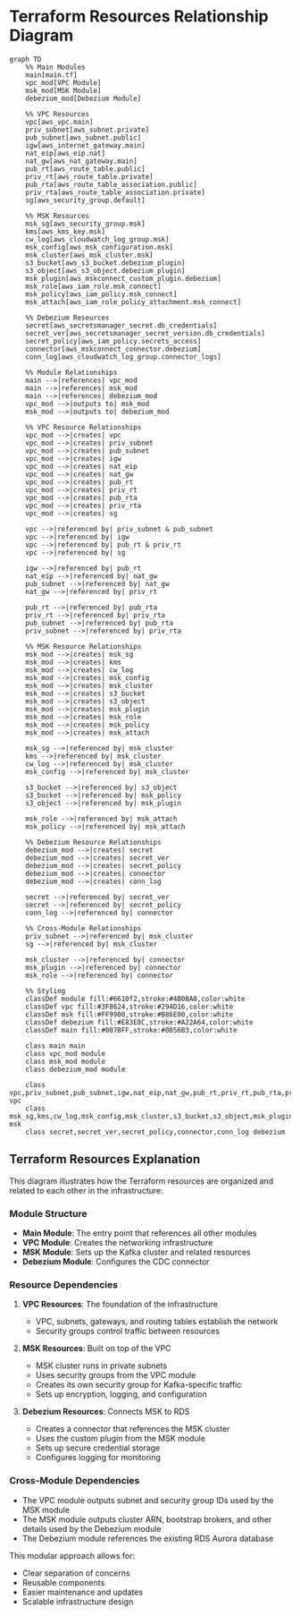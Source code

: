 # Terraform Resources Relationship Diagram

```mermaid
graph TD
    %% Main Modules
    main[main.tf]
    vpc_mod[VPC Module]
    msk_mod[MSK Module]
    debezium_mod[Debezium Module]
    
    %% VPC Resources
    vpc[aws_vpc.main]
    priv_subnet[aws_subnet.private]
    pub_subnet[aws_subnet.public]
    igw[aws_internet_gateway.main]
    nat_eip[aws_eip.nat]
    nat_gw[aws_nat_gateway.main]
    pub_rt[aws_route_table.public]
    priv_rt[aws_route_table.private]
    pub_rta[aws_route_table_association.public]
    priv_rta[aws_route_table_association.private]
    sg[aws_security_group.default]
    
    %% MSK Resources
    msk_sg[aws_security_group.msk]
    kms[aws_kms_key.msk]
    cw_log[aws_cloudwatch_log_group.msk]
    msk_config[aws_msk_configuration.msk]
    msk_cluster[aws_msk_cluster.msk]
    s3_bucket[aws_s3_bucket.debezium_plugin]
    s3_object[aws_s3_object.debezium_plugin]
    msk_plugin[aws_mskconnect_custom_plugin.debezium]
    msk_role[aws_iam_role.msk_connect]
    msk_policy[aws_iam_policy.msk_connect]
    msk_attach[aws_iam_role_policy_attachment.msk_connect]
    
    %% Debezium Resources
    secret[aws_secretsmanager_secret.db_credentials]
    secret_ver[aws_secretsmanager_secret_version.db_credentials]
    secret_policy[aws_iam_policy.secrets_access]
    connector[aws_mskconnect_connector.debezium]
    conn_log[aws_cloudwatch_log_group.connector_logs]
    
    %% Module Relationships
    main -->|references| vpc_mod
    main -->|references| msk_mod
    main -->|references| debezium_mod
    vpc_mod -->|outputs to| msk_mod
    msk_mod -->|outputs to| debezium_mod
    
    %% VPC Resource Relationships
    vpc_mod -->|creates| vpc
    vpc_mod -->|creates| priv_subnet
    vpc_mod -->|creates| pub_subnet
    vpc_mod -->|creates| igw
    vpc_mod -->|creates| nat_eip
    vpc_mod -->|creates| nat_gw
    vpc_mod -->|creates| pub_rt
    vpc_mod -->|creates| priv_rt
    vpc_mod -->|creates| pub_rta
    vpc_mod -->|creates| priv_rta
    vpc_mod -->|creates| sg
    
    vpc -->|referenced by| priv_subnet & pub_subnet
    vpc -->|referenced by| igw
    vpc -->|referenced by| pub_rt & priv_rt
    vpc -->|referenced by| sg
    
    igw -->|referenced by| pub_rt
    nat_eip -->|referenced by| nat_gw
    pub_subnet -->|referenced by| nat_gw
    nat_gw -->|referenced by| priv_rt
    
    pub_rt -->|referenced by| pub_rta
    priv_rt -->|referenced by| priv_rta
    pub_subnet -->|referenced by| pub_rta
    priv_subnet -->|referenced by| priv_rta
    
    %% MSK Resource Relationships
    msk_mod -->|creates| msk_sg
    msk_mod -->|creates| kms
    msk_mod -->|creates| cw_log
    msk_mod -->|creates| msk_config
    msk_mod -->|creates| msk_cluster
    msk_mod -->|creates| s3_bucket
    msk_mod -->|creates| s3_object
    msk_mod -->|creates| msk_plugin
    msk_mod -->|creates| msk_role
    msk_mod -->|creates| msk_policy
    msk_mod -->|creates| msk_attach
    
    msk_sg -->|referenced by| msk_cluster
    kms -->|referenced by| msk_cluster
    cw_log -->|referenced by| msk_cluster
    msk_config -->|referenced by| msk_cluster
    
    s3_bucket -->|referenced by| s3_object
    s3_bucket -->|referenced by| msk_policy
    s3_object -->|referenced by| msk_plugin
    
    msk_role -->|referenced by| msk_attach
    msk_policy -->|referenced by| msk_attach
    
    %% Debezium Resource Relationships
    debezium_mod -->|creates| secret
    debezium_mod -->|creates| secret_ver
    debezium_mod -->|creates| secret_policy
    debezium_mod -->|creates| connector
    debezium_mod -->|creates| conn_log
    
    secret -->|referenced by| secret_ver
    secret -->|referenced by| secret_policy
    conn_log -->|referenced by| connector
    
    %% Cross-Module Relationships
    priv_subnet -->|referenced by| msk_cluster
    sg -->|referenced by| msk_cluster
    
    msk_cluster -->|referenced by| connector
    msk_plugin -->|referenced by| connector
    msk_role -->|referenced by| connector
    
    %% Styling
    classDef module fill:#6610f2,stroke:#4B0BA8,color:white
    classDef vpc fill:#3F8624,stroke:#294D16,color:white
    classDef msk fill:#FF9900,stroke:#B86E00,color:white
    classDef debezium fill:#E83E8C,stroke:#A22A64,color:white
    classDef main fill:#007BFF,stroke:#0056B3,color:white
    
    class main main
    class vpc_mod module
    class msk_mod module
    class debezium_mod module
    
    class vpc,priv_subnet,pub_subnet,igw,nat_eip,nat_gw,pub_rt,priv_rt,pub_rta,priv_rta,sg vpc
    class msk_sg,kms,cw_log,msk_config,msk_cluster,s3_bucket,s3_object,msk_plugin,msk_role,msk_policy,msk_attach msk
    class secret,secret_ver,secret_policy,connector,conn_log debezium
```

## Terraform Resources Explanation

This diagram illustrates how the Terraform resources are organized and related to each other in the infrastructure:

### Module Structure
- **Main Module**: The entry point that references all other modules
- **VPC Module**: Creates the networking infrastructure
- **MSK Module**: Sets up the Kafka cluster and related resources
- **Debezium Module**: Configures the CDC connector

### Resource Dependencies
1. **VPC Resources**: The foundation of the infrastructure
   - VPC, subnets, gateways, and routing tables establish the network
   - Security groups control traffic between resources

2. **MSK Resources**: Built on top of the VPC
   - MSK cluster runs in private subnets
   - Uses security groups from the VPC module
   - Creates its own security group for Kafka-specific traffic
   - Sets up encryption, logging, and configuration

3. **Debezium Resources**: Connects MSK to RDS
   - Creates a connector that references the MSK cluster
   - Uses the custom plugin from the MSK module
   - Sets up secure credential storage
   - Configures logging for monitoring

### Cross-Module Dependencies
- The VPC module outputs subnet and security group IDs used by the MSK module
- The MSK module outputs cluster ARN, bootstrap brokers, and other details used by the Debezium module
- The Debezium module references the existing RDS Aurora database

This modular approach allows for:
- Clear separation of concerns
- Reusable components
- Easier maintenance and updates
- Scalable infrastructure design 